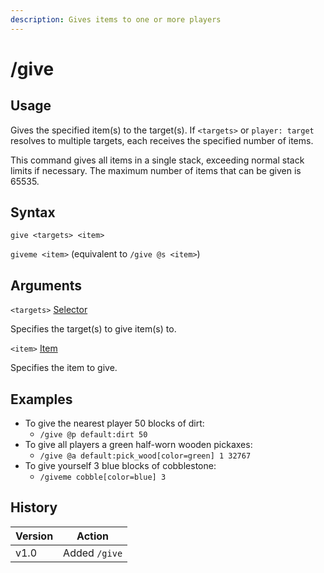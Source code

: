 ```yaml
---
description: Gives items to one or more players
---
```


# /give

## Usage

Gives the specified item(s) to the target(s). If `<targets>` or `player: target` resolves to multiple targets, each receives the specified number of items.

This command gives all items in a single stack, exceeding normal stack limits if necessary. The maximum number of items that can be given is 65535.

## Syntax

`give <targets> <item>`

`giveme <item>` (equivalent to `/give @s <item>`)

## Arguments

`<targets>` [Selector](../target-selectors.md)

Specifies the target(s) to give item(s) to.

`<item>` [Item](../data-types.md#item-node)

Specifies the item to give.

## Examples

* To give the nearest player 50 blocks of dirt:
  * `/give @p default:dirt 50`
* To give all players a green half-worn wooden pickaxes:
  * `/give @a default:pick_wood[color=green] 1 32767`
* To give yourself 3 blue blocks of cobblestone:
  * `/giveme cobble[color=blue] 3`

## History

| Version | Action        |
| ------- | ------------- |
| v1.0    | Added `/give` |
